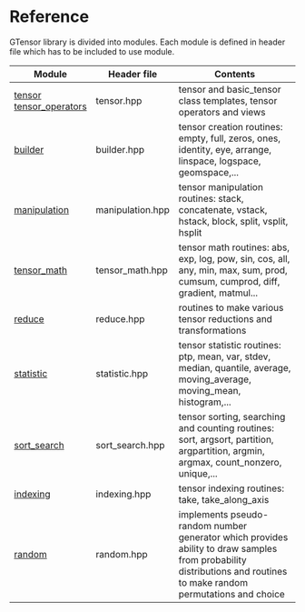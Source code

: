 # Reference

GTensor library is divided into modules.
Each module is defined in header file which has to be included to use module.

| Module | Header file | Contents |
|---|---|---|
| [tensor](/docs/tensor_ref.md)<br/> [tensor_operators](/docs/tensor_operators_ref.md) | tensor.hpp | tensor and basic_tensor class templates, tensor operators and views |
| [builder](/docs/builder_ref.md) | builder.hpp | tensor creation routines: empty, full, zeros, ones, identity, eye,  arrange, linspace, logspace, geomspace,... |
| [manipulation](/docs/manipulation_ref.md) | manipulation.hpp | tensor manipulation routines: stack, concatenate, vstack, hstack, block, split, vsplit, hsplit |
| [tensor_math](/docs/tensor_math_ref.md) | tensor_math.hpp | tensor math routines: abs, exp, log, pow, sin, cos, all, any, min, max, sum, prod, cumsum, cumprod, diff, gradient, matmul... |
| [reduce](/docs/reduce_ref.md) | reduce.hpp | routines to make various tensor reductions and transformations |
| [statistic](/docs/statistic_ref.md) | statistic.hpp | tensor statistic routines: ptp, mean, var, stdev, median, quantile, average, moving_average, moving_mean, histogram,... |
| [sort_search](/docs/sort_search_ref.md) | sort_search.hpp | tensor sorting, searching and counting routines: sort, argsort, partition, argpartition, argmin, argmax, count_nonzero, unique,... |
| [indexing](/docs/indexing_ref.md) | indexing.hpp | tensor indexing routines: take, take_along_axis |
| [random](/docs/random_ref.md) | random.hpp | implements pseudo-random number generator which provides ability to draw samples from probability distributions and routines to make random permutations and choice  |
